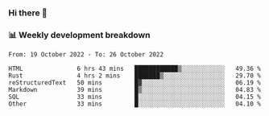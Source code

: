 ### Hi there 👋

### 📊 Weekly development breakdown
<!--START_SECTION:waka-->

```text
From: 19 October 2022 - To: 26 October 2022

HTML               6 hrs 43 mins   ████████████▒░░░░░░░░░░░░   49.36 %
Rust               4 hrs 2 mins    ███████▒░░░░░░░░░░░░░░░░░   29.70 %
reStructuredText   50 mins         █▓░░░░░░░░░░░░░░░░░░░░░░░   06.19 %
Markdown           39 mins         █▒░░░░░░░░░░░░░░░░░░░░░░░   04.83 %
SQL                33 mins         █░░░░░░░░░░░░░░░░░░░░░░░░   04.15 %
Other              33 mins         █░░░░░░░░░░░░░░░░░░░░░░░░   04.10 %
```

<!--END_SECTION:waka-->
